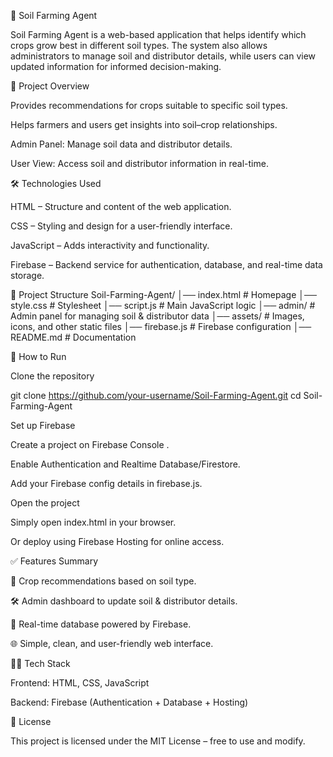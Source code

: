 🌱 Soil Farming Agent

Soil Farming Agent is a web-based application that helps identify which crops grow best in different soil types.
The system also allows administrators to manage soil and distributor details, while users can view updated information for informed decision-making.

📌 Project Overview

Provides recommendations for crops suitable to specific soil types.

Helps farmers and users get insights into soil–crop relationships.

Admin Panel: Manage soil data and distributor details.

User View: Access soil and distributor information in real-time.

🛠️ Technologies Used

HTML – Structure and content of the web application.

CSS – Styling and design for a user-friendly interface.

JavaScript – Adds interactivity and functionality.

Firebase – Backend service for authentication, database, and real-time data storage.

📂 Project Structure
Soil-Farming-Agent/
│── index.html          # Homepage
│── style.css           # Stylesheet
│── script.js           # Main JavaScript logic
│── admin/              # Admin panel for managing soil & distributor data
│── assets/             # Images, icons, and other static files
│── firebase.js         # Firebase configuration
│── README.md           # Documentation

🚀 How to Run

Clone the repository

git clone https://github.com/your-username/Soil-Farming-Agent.git
cd Soil-Farming-Agent


Set up Firebase

Create a project on Firebase Console
.

Enable Authentication and Realtime Database/Firestore.

Add your Firebase config details in firebase.js.

Open the project

Simply open index.html in your browser.

Or deploy using Firebase Hosting for online access.

✅ Features Summary

🔎 Crop recommendations based on soil type.

🛠️ Admin dashboard to update soil & distributor details.

📡 Real-time database powered by Firebase.

🌐 Simple, clean, and user-friendly web interface.

👨‍💻 Tech Stack

Frontend: HTML, CSS, JavaScript

Backend: Firebase (Authentication + Database + Hosting)

📜 License

This project is licensed under the MIT License – free to use and modify.
